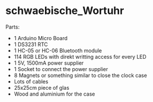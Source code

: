 # schwaebische_Wortuhr
Parts: 
  * 1 Arduino Micro Board
  * 1 DS3231 RTC
  * 1 HC-05 or HC-06 Bluetooth module
  * 114 RGB LEDs with direkt writting access for every LED
  * 1 5V, 1500mA power supplier
  * 1 Socket to connect the power supplier
  * 8 Magnets or something similar to close the clock case
  * Lots of cables
  * 25x25cm piece of glas
  * Wood and aluminium for the case
  
  
